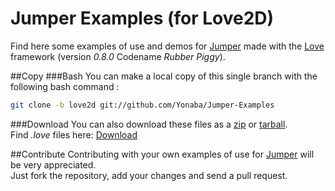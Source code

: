 Jumper Examples (for Love2D)
===========================

Find here some examples of use and demos for [Jumper](https://github.com/Yonaba/Jumper) made with the [Love](http://love2d.org) framework (version *0.8.0* Codename *Rubber Piggy*).

##Copy
###Bash
You can make a local copy of this single branch with the following bash command :

```bash
git clone -b love2d git://github.com/Yonaba/Jumper-Examples
```

###Download
You can also download these files as a [zip](https://github.com/Yonaba/Jumper-Examples/zipball/love2d) or [tarball](https://github.com/Yonaba/Jumper-Examples/tarball/love2d).<br/>
Find *.love* files here: [Download](https://github.com/Yonaba/Jumper-Examples/downloads)

##Contribute
Contributing with your own examples of use for [Jumper](https://github.com/Yonaba/Jumper) will be very appreciated. <br/>
Just fork the repository, add your changes and send a pull request.